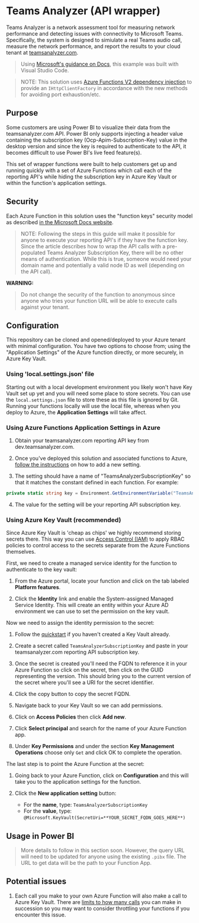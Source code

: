 # Teams Analyzer (API wrapper)

Teams Analyzer is a network assessment tool for measuring network performance and detecting issues with connectivity to Microsoft Teams. Specifically, the system is designed to simiulate a real Teams audio call, measure the network performance, and report the results to your cloud tenant at [teamsanalyzer.com](https://teamsanalyzer.com).

>Using [Microsoft's guidance on Docs](https://docs.microsoft.com/en-us/azure/azure-functions/functions-create-first-function-vs-code), this example was built with Visual Studio Code.

>NOTE: This solution uses [Azure Functions V2 dependency injection](https://docs.microsoft.com/en-us/azure/azure-functions/functions-dotnet-dependency-injection) to provide an `IHttpClientFactory` in accordance with the new methods for avoiding port exhaustion/etc.

## Purpose

Some customers are using Power BI to visualize their data from the teamsanalyzer.com API. Power BI only supports injecting a header value containing the subscription key (Ocp-Apim-Subscription-Key) value in the desktop version and since the key is required to authenticate to the API, it becomes difficult to use Power BI's live feed feature(s).

This set of wrapper functions were built to help customers get up and running quickly with a set of Azure Functions which call each of the reporting API's while hiding the subscription key in Azure Key Vault or within the function's application settings.

## Security

Each Azure Function in this solution uses the "function keys" security model as described [in the Microsoft Docs website](https://docs.microsoft.com/en-us/azure/azure-functions/functions-bindings-http-webhook#trigger---usage).

>NOTE: Following the steps in this guide will make it possible for anyone to execute your reporting API's if they have the function key. Since the article describes how to wrap the API calls with a pre-populated Teams Analyzer Subscription Key, there will be no other means of authentication. While this is true, someone would need your domain name and potentially a valid node ID as well (depending on the API call).

**WARNING:**
>Do not change the security of the function to anonymous since anyone who tries your function URL will be able to execute calls against your tenant.

## Configuration

This repository can be cloned and opened/deployed to your Azure tenant with minimal configuration. You have two options to choose from; using the "Application Settings" of the Azure function directly, or more securely, in Azure Key Vault.

### Using 'local.settings.json' file

Starting out with a local development environment you likely won't have Key Vault set up yet and you will need some place to store secrets. You can use the `local.settings.json` file to store these as this file is ignored by Git. Running your functions locally will use the local file, whereas when you deploy to Azure, the **Application Settings** will take affect.

### Using Azure Functions Application Settings in Azure

1. Obtain your teamsanalyzer.com reporting API key from dev.teamsanalyzer.com.

2. Once you've deployed this solution and associated functions to Azure, [follow the instructions](https://docs.microsoft.com/en-us/azure/azure-functions/functions-how-to-use-azure-function-app-settings) on how to add a new setting.

3. The setting should have a name of "TeamsAnalyzerSubscriptionKey" so that it matches the constant defined in each function. For example:

```c#
private static string key = Environment.GetEnvironmentVariable("TeamsAnalyzerSubscriptionKey");
```

4. The value for the setting will be your reporting API subscription key.

### Using Azure Key Vault (recommended)

Since Azure Key Vault is 'cheap as chips' we highly recommend storing secrets there. This way you can use [Access Control (IAM)](https://docs.microsoft.com/en-ca/azure/role-based-access-control/check-access) to apply RBAC policies to control access to the secrets separate from the Azure Functions themselves.

First, we need to create a managed service identity for the function to authenticate to the key vault:

1. From the Azure portal, locate your function and click on the tab labeled **Platform features**.

2. Click the **Identity** link and enable the System-assigned Managed Service Identity. This will create an entity within your Azure AD environment we can use to set the permission on the key vault.

Now we need to assign the identity permission to the secret:

1. Follow the [quickstart](https://docs.microsoft.com/en-us/azure/key-vault/quick-create-portal) if you haven't created a Key Vault already.

2. Create a secret called `TeamsAnalyzerSubscriptionKey` and paste in your teamsanalyzer.com reporting API subscription key.

3. Once the secret is created you'll need the FQDN to reference it in your Azure Function so click on the secret, then click on the GUID representing the version. This should bring you to the current version of the secret where you'll see a URI for the secret identifier.

4. Click the copy button to copy the secret FQDN.

5. Navigate back to your Key Vault so we can add permissions.

6. Click on **Access Policies** then click **Add new**.

7. Click **Select principal** and search for the name of your Azure Function app.

8. Under **Key Permissions** and under the section **Key Management Operations** choose only `Get` and click OK to complete the operation.

The last step is to point the Azure Function at the secret:

1. Going back to your Azure Function, click on **Configuration** and this will take you to the application settings for the function.

2. Click the **New application setting** button:
   - For the **name**, type: `TeamsAnalyzerSubscriptionKey`
   - For the **value**, type: `@Microsoft.KeyVault(SecretUri=**YOUR_SECRET_FQDN_GOES_HERE**)`

## Usage in Power BI

>More details to follow in this section soon. However, the query URL will need to be updated for anyone using the existing `.pibx` file. The URL to get data will be the path to your Function App.

## Potential issues

1. Each call you make to your own Azure Function will also make a call to Azure Key Vault. There are [limits to how many calls](https://docs.microsoft.com/en-us/azure/key-vault/key-vault-ovw-throttling) you can make in succession so you may want to consider throttling your functions if you encounter this issue.
